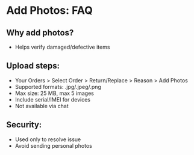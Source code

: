 # Add Photos: FAQ

## Why add photos?
- Helps verify damaged/defective items

## Upload steps:
- Your Orders > Select Order > Return/Replace > Reason > Add Photos
- Supported formats: .jpg/.jpeg/.png
- Max size: 25 MB, max 5 images
- Include serial/IMEI for devices
- Not available via chat

## Security:
- Used only to resolve issue
- Avoid sending personal photos
